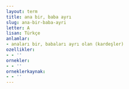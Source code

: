 ```yaml
---
layout: term
title: ana bir, baba ayrı
slug: ana-bir-baba-ayri
letter: A
lisan: Türkçe
anlamlar:
- anaları bir, babaları ayrı olan (kardeşler)
ozellikler:
- - ''
ornekler:
- - ''
orneklerkaynak:
- - ''
---
```

